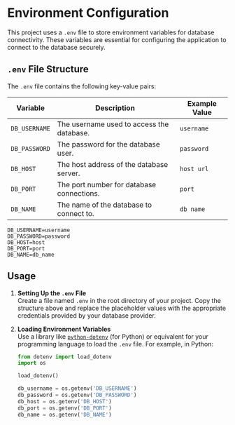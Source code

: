 # Environment Configuration

This project uses a `.env` file to store environment variables for database connectivity. These variables are essential for configuring the application to connect to the database securely.

## `.env` File Structure

The `.env` file contains the following key-value pairs:

| Variable                 | Description                                                              | Example Value                                                      
|------------------|----------------------------------------------|---------------------------------------------
| `DB_USERNAME`  | The username used to access the database. | `username`                                                                    
| `DB_PASSWORD`  | The password for the database user.               | `password`    
| `DB_HOST`           | The host address of the database server.       | `host url`                           
| `DB_PORT`           | The port number for database connections. | `port`                                                                  
| `DB_NAME`           | The name of the database to connect to.      | `db name`

```
DB_USERNAME=username
DB_PASSWORD=password
DB_HOST=host
DB_PORT=port
DB_NAME=db_name
```

## Usage

1. **Setting Up the `.env` File**  
   Create a file named `.env` in the root directory of your project. Copy the structure above and replace the placeholder values with the appropriate credentials provided by your database provider.

2. **Loading Environment Variables**  
   Use a library like [`python-dotenv`](https://pypi.org/project/python-dotenv/) (for Python) or equivalent for your programming language to load the `.env` file. For example, in Python:

   ```python
   from dotenv import load_dotenv
   import os

   load_dotenv()

   db_username = os.getenv('DB_USERNAME')
   db_password = os.getenv('DB_PASSWORD')
   db_host = os.getenv('DB_HOST')
   db_port = os.getenv('DB_PORT')
   db_name = os.getenv('DB_NAME')
   ```